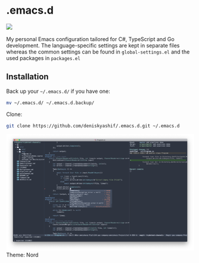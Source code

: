 # .emacs.d

<img src="https://www.gnu.org/software/emacs/images/emacs.png" width="50" />

My personal Emacs configuration tailored for C#, TypeScript and Go development. The language-specific settings are kept in separate files whereas the common settings can be found in `global-settings.el` and the used packages in `packages.el`

## Installation

Back up your `~/.emacs.d/` if you have one:

```sh
mv ~/.emacs.d/ ~/.emacs.d.backup/
```

Clone:

```sh
git clone https://github.com/deniskyashif/.emacs.d.git ~/.emacs.d
```

<img src="screen.png" width="800" />
Theme: Nord